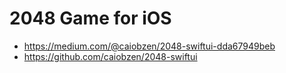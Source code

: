 # 2048 Game for iOS
- https://medium.com/@caiobzen/2048-swiftui-dda67949beb
- https://github.com/caiobzen/2048-swiftui
